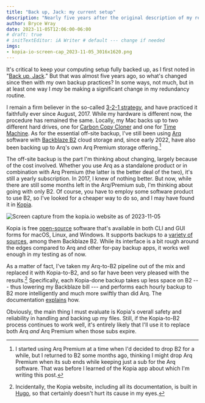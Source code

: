 ```yaml
---
title: "Back up, Jack: my current setup"
description: "Nearly five years after the original description of my redundancy routine, here’s how I’m doing it now."
author: Bryce Wray
date: 2023-11-05T12:06:00-06:00
# draft: true
# initTextEditor: iA Writer # default --- change if needed
imgs:
- kopia-io-screen-cap_2023-11-05_3016x1620.png
---
```


It's critical to keep your computing setup fully backed up, as I first noted in "[Back up, Jack](/posts/2019/02/back-up-jack/)." But that was almost five years ago, so what's changed since then with my own backup practices? In some ways, not much, but in at least one way I *may* be making a significant change in my redundancy routine.

<!--more-->

I remain a firm believer in the so-called [3-2-1 strategy](https://www.backblaze.com/blog/the-3-2-1-backup-strategy/), and have practiced it faithfully ever since August, 2017. While my hardware is different now, the procedure has remained the same. Locally, my Mac backs up to two different hard drives, one for [Carbon Copy Cloner](https://bombich.com) and one for [Time Machine](https://support.apple.com/en-us/HT201250). As for the essential off-site backup, I've still been using [Arq](https://www.arqbackup.com) software with [Backblaze B2](https://www.backblaze.com/cloud-storage) cloud storage and, since early 2022, have also been backing up to Arq's own Arq Premium storage offering.[^ArqPrem]

[^ArqPrem]: I started using Arq Premium at a time when I'd decided to drop B2 for a while, but I returned to B2 some months ago, thinking I might drop Arq Premium when its sub ends while keeping just a sub for the Arq software. That was before I learned of the Kopia app about which I'm writing this post.

The off-site backup is the part I'm thinking about changing, largely because of the cost involved. Whether you use Arq as a standalone product or in combination with Arq Premium (the latter is the better deal of the two), it's still a yearly subscription. In 2017, I knew of nothing better. But now, while there are still some months left in the Arq/Premium sub, I'm thinking about going with only B2. Of course, you have to employ some software product to use B2, so I've looked for a cheaper way to do so, and I may have found it in [Kopia](https://kopia.io).

![Screen capture from the kopia.io website as of 2023-11-05](kopia-io-screen-cap_2023-11-05_3016x1620.png "Cloudinary")

Kopia is free [open-source](https://github.com/kopia/kopia/) software that's available in both CLI and GUI forms for macOS, Linux, and Windows. It supports backups to a [variety of sources](https://kopia.io/docs/repositories/), among them Backblaze B2. While its interface is a bit rough around the edges compared to Arq and other for-pay backup apps, it works well enough in my testing as of now.

As a matter of fact, I've taken my Arq-to-B2 pipeline out of the mix and replaced it with Kopia-to-B2, and so far have been very pleased with the results.[^Hugo] Specifically, each Kopia-done backup takes up less space on B2 --- thus lowering my Backblaze bill --- and performs each hourly backup to B2 more intelligently and much more swiftly than did Arq. The documentation [explains](https://kopia.io/docs/features/) how.

Obviously, the main thing I must evaluate is Kopia's overall safety and reliability in handling and backing up my files. Still, if the Kopia-to-B2 process continues to work well, it's entirely likely that I'll use it to replace both Arq *and* Arq Premium when those subs expire.

[^Hugo]: Incidentally, the Kopia website, including all its documentation, is built in [Hugo](https://gohugo.io), so that certainly doesn't hurt its cause in my eyes.
